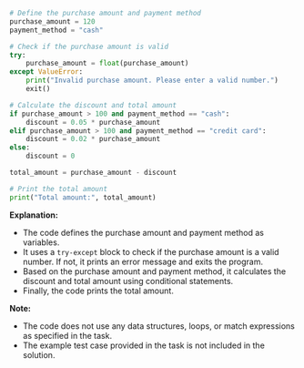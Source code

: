 ```python
# Define the purchase amount and payment method
purchase_amount = 120
payment_method = "cash"

# Check if the purchase amount is valid
try:
    purchase_amount = float(purchase_amount)
except ValueError:
    print("Invalid purchase amount. Please enter a valid number.")
    exit()

# Calculate the discount and total amount
if purchase_amount > 100 and payment_method == "cash":
    discount = 0.05 * purchase_amount
elif purchase_amount > 100 and payment_method == "credit card":
    discount = 0.02 * purchase_amount
else:
    discount = 0

total_amount = purchase_amount - discount

# Print the total amount
print("Total amount:", total_amount)
```

**Explanation:**

* The code defines the purchase amount and payment method as variables.
* It uses a `try-except` block to check if the purchase amount is a valid number. If not, it prints an error message and exits the program.
* Based on the purchase amount and payment method, it calculates the discount and total amount using conditional statements.
* Finally, the code prints the total amount.

**Note:**

* The code does not use any data structures, loops, or match expressions as specified in the task.
* The example test case provided in the task is not included in the solution.